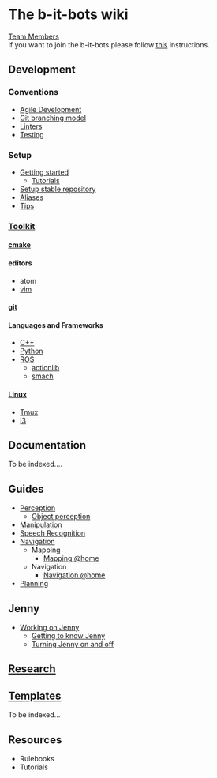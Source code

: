 # The b-it-bots wiki

[Team Members](team)  
If you want to join the b-it-bots please follow [this](joining) instructions.

## Development
### Conventions
* [Agile Development](/development/conventions/agile-development/agile-development)
* [Git branching model](/development/conventions/git/git-branching-model)
* [Linters](/development/conventions/linters/linters)
* [Testing](/development/conventions/testing/testing)

### Setup
- [Getting started](development/setup/getting-started)
    * [Tutorials](development/setup/tutorials)
- [Setup stable repository](development/setup/setup-stable)
- [Aliases](development/setup/aliases)
- [Tips](development/setup/tips)

### [Toolkit](development/toolkit/tools)

#### [cmake](development/toolkit/cmake/cmake)

#### editors
* atom
* [vim](development/toolkit/editors/vim/vim)

#### [git](development/toolkit/git/git)

#### Languages and Frameworks
* [C++](development/toolkit/languages_and_frameworks/cpp/cpp)
* [Python](development/toolkit/languages_and_frameworks/python/python)
* [ROS](development/toolkit/ros/ros)
    * [actionlib](development/toolkit/ros/actionlib)
    * [smach](development/toolkit/ros/smach)

#### [Linux](development/toolkit/linux/linux)
* [Tmux](development/toolkit/linux/tmux/tmux)
* [i3](development/toolkit/tools#i3)

## Documentation
To be indexed....

## Guides
- [Perception](/guides/domains/perception/perception)
  - [Object perception](/guides/domains/perception/object-perception)
- [Manipulation](/guides/domains/manipulation/manipulation)
- [Speech Recognition](/guides/domains/speech/speech)
- [Navigation](/guides/domains/navigation/navigation)
  - Mapping
    - [Mapping @home](/guides/domains/navigation/mapping-athome)
  - Navigation
    - [Navigation @home](/guides/domains/navigation/navigation-athome)
- [Planning](/guides/domains/planning/planning)

## Jenny
* [Working on Jenny](/jenny/working-on-jenny)
  * [Getting to know Jenny](/jenny/getting-to-know-jenny)
  * [Turning Jenny on and off](/jenny/turning-jenny-on-and-off)

## [Research](research/research)


## [Templates](templates/templates)
To be indexed...

## Resources
* Rulebooks
* Tutorials
